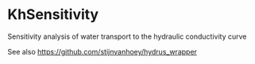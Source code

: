 # KhSensitivity
Sensitivity analysis of water transport to the hydraulic conductivity curve

See also https://github.com/stijnvanhoey/hydrus_wrapper
